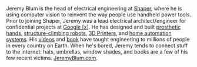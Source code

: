 Jeremy Blum is the head of electrical engineering at [Shaper](http://shapertools.com), where he is using computer vision to reinvent the way people use handheld power tools. Prior to joining Shaper, Jeremy was a lead electrical architect/engineer for confidential projects at [Google [x]](http://www.jeremyblum.com/2013/08/11/whats-next/). He has designed and built [prosthetic hands](http://www.jeremyblum.com/portfolio/fsr-controlled-prosthetic-hand/), [structure-climbing robots](http://www.jeremyblum.com/portfolio/machine-metabolism/), [3D Printers](http://www.jeremyblum.com/portfolio/makerbot/), and [home automation systems](http://www.jeremyblum.com/2015/10/15/jarvis-wsj/). His [videos](https://www.youtube.com/sciguy14) and [book](http://exploringarduino.com) have taught engineering to millions of people in every country on Earth. When he's bored, Jeremy tends to connect stuff to the internet: hats, umbrellas, window shades, and books are a few of his few recent victims. [JeremyBlum.com](http://jeremyblum.com).